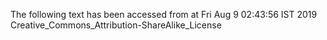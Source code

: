 The following text has been accessed from at Fri Aug 9 02:43:56 IST 2019
Creative_Commons_Attribution-ShareAlike_License
